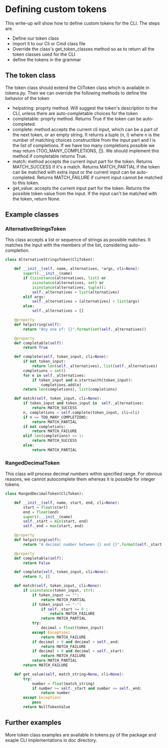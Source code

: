 # Defining custom tokens

This write-up will show how to define custom tokens for the CLI. The steps are.
* Define our token class
* import it to our Cli or Cmd class file
* Override the class's get_token_classes method so as to return all the token classes used for the CLI
* define the tokens in the grammar

## The token class
The token class should extend the CliToken class which is available in tokens.py. Then we can override the following methods to define the behavior of the token
* helpstring: proprty method. Will suggest the token's description to the CLI, unless there are auto-completable choices for the token
* completable: proprty method. Returns True if the token can be auto-completed.
* complete: method accepts the current cli input, which can be a part of the next token, or an empty string. It returns a tuple (n, l) where n is the number of matching choices constructible from the input part and l is the list of completions. If we have too many completions possible we may return (TOO_MANY_COMPLETIONS, []). We should implement this method if completable returns True.
* match: method accepts the current input part for the token. Returns MATCH_SUCCESS if it's a match. Returns MATCH_PARTIAL if the token can be matched with extra input or the current input can be auto-completed. Returns MATCH_FAILURE if current input cannot be matched to this token.
* get_value: accepts the current input part for the token. Returns the possible token value from the input. If the input can't be matched with the token, return None.

## Example classes

### AlternativeStringsToken
This class accepts a list or sequence of strings as possible matches. It matches the input with the members of the list, considering auto-completion.
```python
class AlternativeStringsToken(CliToken):

    def __init__(self, name, alternatives, *args, cli=None):
        super().__init__(name)
        if (isinstance(alternatives, list) or
            isinstance(alternatives, set) or
            isinstance(alternatives, tuple)):
            self._alternatives = list(alternatives)
        elif args:
            self._alternatives = [alternatives] + list(args)
        else:
            self._alternatives = []

    @property
    def helpstring(self):
        return "Any one of: {}".format(set(self._alternatives))

    @property
    def completable(self):
        return True

    def complete(self, token_input, cli=None):
        if not token_input:
            return len(self._alternatives), list(self._alternatives)
        completions = set()
        for e in self._alternatives:
            if token_input and e.startswith(token_input):
                completions.add(e)
        return len(completions), list(completions)

    def match(self, token_input, cli=None):
        if token_input and token_input in  self._alternatives:
            return MATCH_SUCCESS
        n, completions = self.complete(token_input, cli=cli)
        if n == TOO_MANY_COMPLETIONS:
            return MATCH_PARTIAL
        if not completions:
            return MATCH_FAILURE
        elif len(completions) == 1:
            return MATCH_SUCCESS
        else:
            return MATCH_PARTIAL
```

### RangedDecimalToken
This class will process decimal numbers within specified range. For obvious reasons, we cannot autocomplete them whereas it is possible for integer tokens.
```python
class RangedDecimalToken(CliToken):

    def __init__(self, name, start, end, cli=None):
        start = float(start)
        end = float(end)
        super().__init__(name)
        self._start = min(start, end)
        self._end = max(start, end)

    @property
    def helpstring(self):
        return "A decimal number between {} and {}".format(self._start, self._end)

    @property
    def completable(self):
        return False

    def complete(self, token_input, cli=None):
        return 0, []

    def match(self, token_input, cli=None):
        if isinstance(token_input, str):
            if token_input == "":
                return MATCH_PARTIAL
            if token_input == "-":
                if self._start >= 0 :
                    return MATCH_FAILURE
                return MATCH_PARTIAL
            try:
                decimal = float(token_input)
            except Exception:
                return MATCH_FAILURE
            if decimal > 0 and decimal > self._end:
                return MATCH_FAILURE
            if decimal < 0 and decimal < self._start:
                return MATCH_FAILURE
            return MATCH_PARTIAL
        return MATCH_FAILURE

    def get_value(self, match_string=None, cli=None):
        try:
            number = float(match_string)
            if number >= self._start and number <= self._end:
                return number
        except Exception:
            pass
        return NullTokenValue
```

## Further examples
More token class examples are available in tokens.py of the package and exaple CLI implementations in doc directory.
